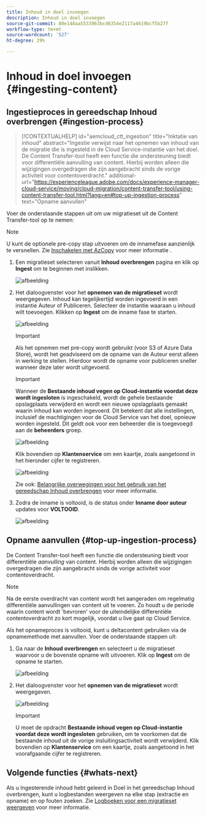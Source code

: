 ```yaml
---
title: Inhoud in doel invoegen
description: Inhoud in doel invoegen
source-git-commit: 80e148aa5533963bcd6354e2117a4619bcf5b27f
workflow-type: tm+mt
source-wordcount: '527'
ht-degree: 29%

---
```



# Inhoud in doel invoegen {#ingesting-content}

## Ingestieproces in gereedschap Inhoud overbrengen {#ingestion-process}

>[!CONTEXTUALHELP]
>id="aemcloud_ctt_ingestion"
>title="Inktatie van inhoud"
>abstract="Ingestie verwijst naar het opnemen van inhoud van de migratie die is ingesteld in de Cloud Service-instantie van het doel. De Content Transfer-tool heeft een functie die ondersteuning biedt voor differentiële aanvulling van content. Hierbij worden alleen die wijzigingen overgedragen die zijn aangebracht sinds de vorige activiteit voor contentoverdracht."
>additional-url="https://experienceleague.adobe.com/docs/experience-manager-cloud-service/moving/cloud-migration/content-transfer-tool/using-content-transfer-tool.html?lang=en#top-up-ingestion-process" text="Opname aanvullen"

Voer de onderstaande stappen uit om uw migratieset uit de Content Transfer-tool op te nemen:
>[!NOTE]
>U kunt de optionele pre-copy stap uitvoeren om de innamefase aanzienlijk te versnellen. Zie [Inschakelen met AzCopy](https://experienceleague.adobe.com/docs/experience-manager-cloud-service/moving/cloud-migration/content-transfer-tool/handling-large-content-repositories.html?lang=en#ingesting-azcopy) voor meer informatie .

1. Een migratieset selecteren vanuit **Inhoud overbrengen** pagina en klik op **Ingest** om te beginnen met inslikken.

   ![afbeelding](/help/journey-migration/content-transfer-tool/assets-ctt/ingestion-01.png)

1. Het dialoogvenster voor het **opnemen van de migratieset** wordt weergegeven. Inhoud kan tegelijkertijd worden ingevoerd in een instantie Auteur of Publiceren. Selecteer de instantie waaraan u inhoud wilt toevoegen. Klikken op **Ingest** om de inname fase te starten.

   ![afbeelding](/help/journey-migration/content-transfer-tool/assets-ctt/ingestion-02.png)

   >[!IMPORTANT]
   >Als het opnemen met pre-copy wordt gebruikt (voor S3 of Azure Data Store), wordt het geadviseerd om de opname van de Auteur eerst alleen in werking te stellen. Hierdoor wordt de opname voor publiceren sneller wanneer deze later wordt uitgevoerd.

   >[!IMPORTANT]
   >Wanneer de **Bestaande inhoud vegen op Cloud-instantie voordat deze wordt ingesloten** is ingeschakeld, wordt de gehele bestaande opslagplaats verwijderd en wordt een nieuwe opslagplaats gemaakt waarin inhoud kan worden ingevoerd. Dit betekent dat alle instellingen, inclusief de machtigingen voor de Cloud Service van het doel, opnieuw worden ingesteld. Dit geldt ook voor een beheerder die is toegevoegd aan de **beheerders** groep.

   ![afbeelding](/help/journey-migration/content-transfer-tool/assets-ctt/ingestion-03.png)

   Klik bovendien op **Klantenservice** om een kaartje, zoals aangetoond in het hieronder cijfer te registreren.

   ![afbeelding](/help/journey-migration/content-transfer-tool/assets-ctt/ingestion-04.png)

   Zie ook: [Belangrijke overwegingen voor het gebruik van het gereedschap Inhoud overbrengen](https://experienceleague.adobe.com/docs/experience-manager-cloud-service/moving/cloud-migration/content-transfer-tool/guidelines-best-practices-content-transfer-tool.html?lang=en#important-considerations) voor meer informatie.

1. Zodra de inname is voltooid, is de status onder **Inname door auteur** updates voor **VOLTOOID**.

   ![afbeelding](/help/journey-migration/content-transfer-tool/assets-ctt/ingestion-05.png)

## Opname aanvullen {#top-up-ingestion-process}

De Content Transfer-tool heeft een functie die ondersteuning biedt voor differentiële *aanvulling* van content. Hierbij worden alleen die wijzigingen overgedragen die zijn aangebracht sinds de vorige activiteit voor contentoverdracht.

>[!NOTE]
>Na de eerste overdracht van content wordt het aangeraden om regelmatig differentiële aanvullingen van content uit te voeren. Zo houdt u de periode waarin content wordt &#39;bevroren&#39; voor de uiteindelijke differentiële contentoverdracht zo kort mogelijk, voordat u live gaat op Cloud Service.

Als het opnameproces is voltooid, kunt u deltacontent gebruiken via de opnamemethode met aanvullen. Voer de onderstaande stappen uit:

1. Ga naar de **Inhoud overbrengen** en selecteert u de migratieset waarvoor u de bovenste opname wilt uitvoeren. Klik op **Ingest** om de opname te starten.

   ![afbeelding](/help/journey-migration/content-transfer-tool/assets-ctt/topup-ingest1.png)


1. Het dialoogvenster voor het **opnemen van de migratieset** wordt weergegeven.

   ![afbeelding](/help/journey-migration/content-transfer-tool/assets-ctt/topup-ingest2.png)

   >[!IMPORTANT]
   >U moet de opdracht **Bestaande inhoud vegen op Cloud-instantie voordat deze wordt ingesloten** gebruiken, om te voorkomen dat de bestaande inhoud uit de vorige insluitingsactiviteit wordt verwijderd. Klik bovendien op **Klantenservice** om een kaartje, zoals aangetoond in het voorafgaande cijfer te registreren.

## Volgende functies {#whats-next}

Als u Ingesterende inhoud hebt geleerd in Doel in het gereedschap Inhoud overbrengen, kunt u logbestanden weergeven na elke stap (extractie en opname) en op fouten zoeken. Zie [Logboeken voor een migratieset weergeven](https://experienceleague.adobe.com/docs/experience-manager-cloud-service/moving/cloud-migration/content-transfer-tool/viewing-logs.html?lang=en) voor meer informatie.
